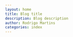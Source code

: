 ```yaml
---
layout: home
title: Blog title
description: Blog description
author: Rodrigo Martins
categories: index
---
```

